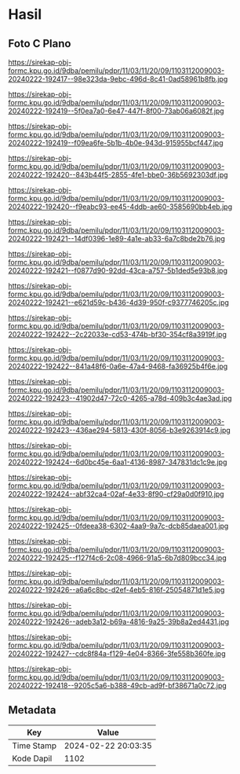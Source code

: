 # Hasil

## Foto C Plano

https://sirekap-obj-formc.kpu.go.id/9dba/pemilu/pdpr/11/03/11/20/09/1103112009003-20240222-192417--98e323da-9ebc-496d-8c41-0ad58961b8fb.jpg

https://sirekap-obj-formc.kpu.go.id/9dba/pemilu/pdpr/11/03/11/20/09/1103112009003-20240222-192419--5f0ea7a0-6e47-447f-8f00-73ab06a6082f.jpg

https://sirekap-obj-formc.kpu.go.id/9dba/pemilu/pdpr/11/03/11/20/09/1103112009003-20240222-192419--f09ea6fe-5b1b-4b0e-943d-915955bcf447.jpg

https://sirekap-obj-formc.kpu.go.id/9dba/pemilu/pdpr/11/03/11/20/09/1103112009003-20240222-192420--843b44f5-2855-4fe1-bbe0-36b5692303df.jpg

https://sirekap-obj-formc.kpu.go.id/9dba/pemilu/pdpr/11/03/11/20/09/1103112009003-20240222-192420--f9eabc93-ee45-4ddb-ae60-3585690bb4eb.jpg

https://sirekap-obj-formc.kpu.go.id/9dba/pemilu/pdpr/11/03/11/20/09/1103112009003-20240222-192421--14df0396-1e89-4a1e-ab33-6a7c8bde2b76.jpg

https://sirekap-obj-formc.kpu.go.id/9dba/pemilu/pdpr/11/03/11/20/09/1103112009003-20240222-192421--f0877d90-92dd-43ca-a757-5b1ded5e93b8.jpg

https://sirekap-obj-formc.kpu.go.id/9dba/pemilu/pdpr/11/03/11/20/09/1103112009003-20240222-192421--e621d59c-b436-4d39-950f-c9377746205c.jpg

https://sirekap-obj-formc.kpu.go.id/9dba/pemilu/pdpr/11/03/11/20/09/1103112009003-20240222-192422--2c22033e-cd53-474b-bf30-354cf8a3919f.jpg

https://sirekap-obj-formc.kpu.go.id/9dba/pemilu/pdpr/11/03/11/20/09/1103112009003-20240222-192422--841a48f6-0a6e-47a4-9468-fa36925b4f6e.jpg

https://sirekap-obj-formc.kpu.go.id/9dba/pemilu/pdpr/11/03/11/20/09/1103112009003-20240222-192423--41902d47-72c0-4265-a78d-409b3c4ae3ad.jpg

https://sirekap-obj-formc.kpu.go.id/9dba/pemilu/pdpr/11/03/11/20/09/1103112009003-20240222-192423--436ae294-5813-430f-8056-b3e9263914c9.jpg

https://sirekap-obj-formc.kpu.go.id/9dba/pemilu/pdpr/11/03/11/20/09/1103112009003-20240222-192424--6d0bc45e-6aa1-4136-8987-347831dc1c9e.jpg

https://sirekap-obj-formc.kpu.go.id/9dba/pemilu/pdpr/11/03/11/20/09/1103112009003-20240222-192424--abf32ca4-02af-4e33-8f90-cf29a0d0f910.jpg

https://sirekap-obj-formc.kpu.go.id/9dba/pemilu/pdpr/11/03/11/20/09/1103112009003-20240222-192425--0fdeea38-6302-4aa9-9a7c-dcb85daea001.jpg

https://sirekap-obj-formc.kpu.go.id/9dba/pemilu/pdpr/11/03/11/20/09/1103112009003-20240222-192425--f127f4c6-2c08-4966-91a5-6b7d809bcc34.jpg

https://sirekap-obj-formc.kpu.go.id/9dba/pemilu/pdpr/11/03/11/20/09/1103112009003-20240222-192426--a6a6c8bc-d2ef-4eb5-816f-25054871d1e5.jpg

https://sirekap-obj-formc.kpu.go.id/9dba/pemilu/pdpr/11/03/11/20/09/1103112009003-20240222-192426--adeb3a12-b69a-4816-9a25-39b8a2ed4431.jpg

https://sirekap-obj-formc.kpu.go.id/9dba/pemilu/pdpr/11/03/11/20/09/1103112009003-20240222-192427--cdc8f84a-f129-4e04-8366-3fe558b360fe.jpg

https://sirekap-obj-formc.kpu.go.id/9dba/pemilu/pdpr/11/03/11/20/09/1103112009003-20240222-192418--9205c5a6-b388-49cb-ad9f-bf38671a0c72.jpg


## Metadata

| Key        | Value               |
| ---------- | ------------------- |
| Time Stamp | 2024-02-22 20:03:35 |
| Kode Dapil | 1102                |



